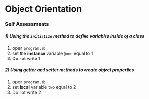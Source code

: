 # Object Orientation
### Self Assessments

##### 1) Using the `initialize` method to define variables inside of a class

1. open `program.rb`
2. set the **instance** variable `@one` equal to 1
3. Do not write 1

##### 2) Using getter and setter methods to create object properties

1. open `program.rb`
2. set **local** variable `two` equal to 2
3. Do not write 2